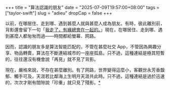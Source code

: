 +++
title = "算法認識的朋友"
date = "2025-07-09T19:57:00+08:00"
tags = ["taylor-swift"]
slug = "adieu"
dropCap = false
+++

以前，在哪居住、走到哪、遇到甚麼人就與甚麼人成為朋友。有時，彼此離別前，背影還會留下一句「[我走了，有緣總會在一起的。](https://reuixiy.notion.site/cb1428c595ae448f8ee28ef9cba02c76#081d0ec98cb94c648121ed6e59a25d92)」現在，在哪居住、走到哪、遇到甚麼人都匆匆而過——時間都給螢幕、网路。

因而，認識的朋友多是算法智能匹配的，不管在甚麼社交 App，不管因為興趣分享、物品轉賣，算法在不斷連結城市的一座座孤島。只不過，這種連結是極其短暫的，往往還沒有機會說「再見」就不見了背影。

現在，嚴格來說，不存在甚麼離別。有了网路，世界變得這麼小，客觀世永芳香馥郁、觸手可及，天涯若比鄰海上生明月天涯共此時。只不過，這種連結是過於迅速的，次次才剛有間隙說「珍重」就只見了殘影。[*](https://reuixiy.notion.site/22bc9131ed4f80628ce2ec34bf108208)